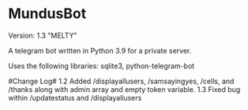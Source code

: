 # MundusBot

Version: 1.3 "MELTY"

A telegram bot written in Python 3.9 for a private server.

Uses the following libraries: sqlite3, python-telegram-bot

#Change Log#
1.2 Added /displayallusers, /samsayingyes, /cells, and /thanks along with admin array and empty token variable.
1.3 Fixed bug within /updatestatus and /displayallusers
